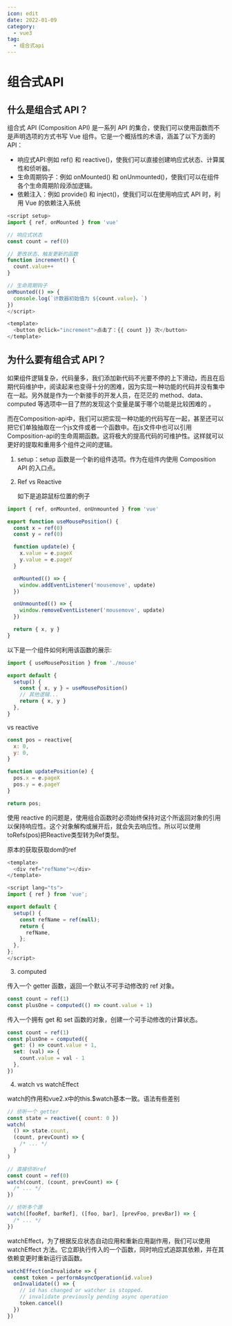 ```yaml
---
icon: edit
date: 2022-01-09
category:
  - vue3
tag:
  - 组合式api
---
```

# 组合式API
## 什么是组合式 API？
组合式 API (Composition API) 是一系列 API 的集合，使我们可以使用函数而不是声明选项的方式书写 Vue 组件。它是一个概括性的术语，涵盖了以下方面的 API：
* 响应式API:例如 ref() 和 reactive()，使我们可以直接创建响应式状态、计算属性和侦听器。
* 生命周期钩子：例如 onMounted() 和 onUnmounted()，使我们可以在组件各个生命周期阶段添加逻辑。
* 依赖注入：例如 provide() 和 inject()，使我们可以在使用响应式 API 时，利用 Vue 的依赖注入系统
```javascript
<script setup>
import { ref, onMounted } from 'vue'

// 响应式状态
const count = ref(0)

// 更改状态、触发更新的函数
function increment() {
  count.value++
}

// 生命周期钩子
onMounted(() => {
  console.log(`计数器初始值为 ${count.value}。`)
})
</script>

<template>
  <button @click="increment">点击了：{{ count }} 次</button>
</template>
```
## 为什么要有组合式 API？
如果组件逻辑复杂，代码量多，我们添加新代码不光要不停的上下滑动，而且在后期代码维护中，阅读起来也变得十分的困难，因为实现一种功能的代码并没有集中在一起。另外就是作为一个新接手的开发人员，在茫茫的 method、data、computed 等选项中一目了然的发现这个变量是属于哪个功能是比较困难的 。

而在Composition-api中，我们可以把实现一种功能的代码写在一起，甚至还可以把它们单独抽取在一个js文件或者一个函数中。在js文件中也可以引用Composition-api的生命周期函数。这将极大的提高代码的可维护性。这样就可以更好的提取和重用多个组件之间的逻辑。
1. setup：setup 函数是一个新的组件选项。作为在组件内使用 Composition API 的入口点。
2. Ref vs Reactive

    如下是追踪鼠标位置的例子
```javascript
import { ref, onMounted, onUnmounted } from 'vue'

export function useMousePosition() {
  const x = ref(0)
  const y = ref(0)

  function update(e) {
    x.value = e.pageX
    y.value = e.pageY
  }

  onMounted(() => {
    window.addEventListener('mousemove', update)
  })

  onUnmounted(() => {
    window.removeEventListener('mousemove', update)
  })

  return { x, y }
}
```
以下是一个组件如何利用该函数的展示:
```javascript
import { useMousePosition } from './mouse'

export default {
  setup() {
    const { x, y } = useMousePosition()
    // 其他逻辑...
    return { x, y }
  },
}
```
vs reactive
```javascript
const pos = reactive{
  x: 0,
  y: 0,
}

function updatePosition(e) {
  pos.x = e.pageX
  pos.y = e.pageY
}

return pos;
```
使用 reactive 的问题是，使用组合函数时必须始终保持对这个所返回对象的引用以保持响应性。这个对象解构或展开后，就会失去响应性。所以可以使用toRefs(pos)把Reactive类型转为Ref类型。

原本的获取获取dom的ref
```javascript
<template>
  <div ref="refName"></div>
</template>

<script lang="ts">
import { ref } from 'vue';

export default {
  setup() {
    const refName = ref(null);
    return {
      refName,
    };
  },
};
</script>
```
3. computed

传入一个 getter 函数，返回一个默认不可手动修改的 ref 对象。
```javascript
const count = ref(1)
const plusOne = computed(() => count.value + 1)
```
传入一个拥有 get 和 set 函数的对象，创建一个可手动修改的计算状态。
```javascript
const count = ref(1)
const plusOne = computed({
  get: () => count.value + 1,
  set: (val) => {
    count.value = val - 1
  },
})
```
4. watch vs watchEffect

watch的作用和vue2.x中的this.$watch基本一致。语法有些差别
```javascript
// 侦听一个 getter
const state = reactive({ count: 0 })
watch(
  () => state.count,
  (count, prevCount) => {
    /* ... */
  }
)

// 直接侦听ref
const count = ref(0)
watch(count, (count, prevCount) => {
  /* ... */
})

// 侦听多个源
watch([fooRef, barRef], ([foo, bar], [prevFoo, prevBar]) => {
  /* ... */
})
```
watchEffect，为了根据反应状态自动应用和重新应用副作用，我们可以使用 watchEffect 方法。它立即执行传入的一个函数，同时响应式追踪其依赖，并在其依赖变更时重新运行该函数。
```javascript
watchEffect(onInvalidate => {
  const token = performAsyncOperation(id.value)
  onInvalidate(() => {
    // id has changed or watcher is stopped.
    // invalidate previously pending async operation
    token.cancel()
  })
})
```